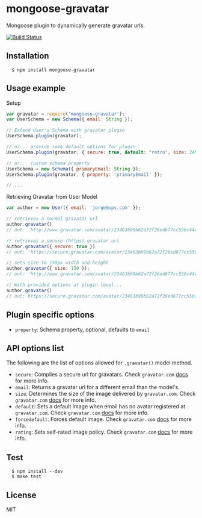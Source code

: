 # mongoose-gravatar

  Mongoose plugin to dynamically generate gravatar urls.

  [![Build Status](https://travis-ci.org/cristiandouce/mongoose-gravatar.png?branch=master)](https://travis-ci.org/cristiandouce/mongoose-gravatar)

## Installation

```
  $ npm install mongoose-gravatar
```

## Usage example

Setup

```js
var gravatar = require('mongoose-gravatar');
var UserSchema = new Schema({ email: String });

// Extend User's Schema with gravatar plugin
UserSchema.plugin(gravatar);

// or... provide some default options for plugin
UserSchema.plugin(gravatar, { secure: true, default: "retro", size: 245 });

// or... custom schema property
UserSchema = new Schema({ primaryEmail: String });
UserSchema.plugin(gravatar, { property: 'primaryEmail' });

// ...
```

Retrieving Gravatar from User Model

```js
var author = new User({ email: 'jorge@ups.com' });

// retrieves a normal gravatar url
author.gravatar()
// out: 'http://www.gravatar.com/avatar/23463b99b62a72f26ed677cc556c44e8'

// retrieves a secure (https) gravatar url
author.gravatar({ secure: true })
// out: 'https://secure.gravatar.com/avatar/23463b99b62a72f26ed677cc556c44e8'

// sets size to 150px width and height
author.gravatar({ size: 150 });
// out: 'http://www.gravatar.com/avatar/23463b99b62a72f26ed677cc556c44e8?s=150'

// With provided options at plugin level...
author.gravatar()
// out: https://secure.gravatar.com/avatar/23463b99b62a72f26ed677cc556c44e8?d=retro&s=245
```

## Plugin specific options
* `property`: Schema property, optional, defaults to `email`

## API options list
The following are the list of options allowed for `.gravatar()` model method.
* `secure`: Compiles a secure url for gravatars. Check `gravatar.com` [docs](http://en.gravatar.com/site/implement/images/#secure-images) for more info.
* `email`: Returns a gravatar url for a different email than the model's.
* `size`: Determines the size of the image delivered by `gravatar.com`. Check `gravatar.com` [docs](http://en.gravatar.com/site/implement/images/#size) for more info.
* `default`: Sets a default image when email has no avatar registered at `gravatar.com`. Check `gravatar.com` [docs](http://en.gravatar.com/site/implement/images/#default-image) for more info.
* `forcedefault`: Forces default image. Check `gravatar.com` [docs](http://en.gravatar.com/site/implement/images/#force-default) for more info.
* `rating`: Sets self-rated image policy. Check `gravatar.com` [docs](http://en.gravatar.com/site/implement/images/#rating) for more info.


## Test

```
  $ npm install --dev
  $ make test
```
## License

  MIT
